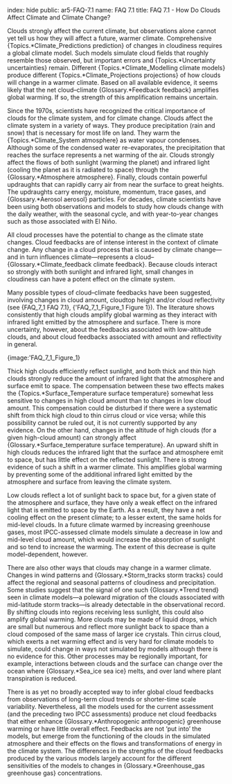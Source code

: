 index: hide
public: ar5-FAQ-7.1
name: FAQ 7.1
title: FAQ 7.1 - How Do Clouds Affect Climate and Climate Change?

Clouds strongly affect the current climate, but observations alone cannot yet tell us how they will affect a future, warmer climate. Comprehensive {Topics.*Climate_Predictions prediction} of changes in cloudiness requires a global climate model. Such models simulate cloud fields that roughly resemble those observed, but important errors and {Topics.*Uncertainty uncertainties} remain. Different {Topics.*Climate_Modelling climate models} produce different {Topics.*Climate_Projections projections} of how clouds will change in a warmer climate. Based on all available evidence, it seems likely that the net cloud–climate {Glossary.*Feedback feedback} amplifies global warming. If so, the strength of this amplification remains uncertain.

Since the 1970s, scientists have recognized the critical importance of clouds for the climate system, and for climate change. Clouds affect the climate system in a variety of ways. They produce precipitation (rain and snow) that is necessary for most life on land. They warm the {Topics.*Climate_System atmosphere} as water vapour condenses. Although some of the condensed water re-evaporates, the precipitation that reaches the surface represents a net warming of the air. Clouds strongly affect the flows of both sunlight (warming the planet) and infrared light (cooling the planet as it is radiated to space) through the {Glossary.*Atmosphere atmosphere}. Finally, clouds contain powerful updraughts that can rapidly carry air from near the surface to great heights. The updraughts carry energy, moisture, momentum, trace gases, and {Glossary.*Aerosol aerosol} particles. For decades, climate scientists have been using both observations and models to study how clouds change with the daily weather, with the seasonal cycle, and with year-to-year changes such as those associated with El Niño.

All cloud processes have the potential to change as the climate state changes. Cloud feedbacks are of intense interest in the context of climate change. Any change in a cloud process that is caused by climate change—and in turn influences climate—represents a cloud–{Glossary.*Climate_feedback climate feedback}. Because clouds interact so strongly with both sunlight and infrared light, small changes in cloudiness can have a potent effect on the climate system.

Many possible types of cloud–climate feedbacks have been suggested, involving changes in cloud amount, cloudtop height and/or cloud reflectivity (see {FAQ_7_1 FAQ 7.1}, {'FAQ_7_1_Figure_1 Figure 1}). The literature shows consistently that high clouds amplify global warming as they interact with infrared light emitted by the atmosphere and surface. There is more uncertainty, however, about the feedbacks associated with low-altitude clouds, and about cloud feedbacks associated with amount and reflectivity in general.

{image:'FAQ_7_1_Figure_1}

Thick high clouds efficiently reflect sunlight, and both thick and thin high clouds strongly reduce the amount of infrared light that the atmosphere and surface emit to space. The compensation between these two effects makes the {Topics.*Surface_Temperature surface temperature} somewhat less sensitive to changes in high cloud amount than to changes in low cloud amount. This compensation could be disturbed if there were a systematic shift from thick high cloud to thin cirrus cloud or vice versa; while this possibility cannot be ruled out, it is not currently supported by any evidence. On the other hand, changes in the altitude of high clouds (for a given high-cloud amount) can strongly affect {Glossary.*Surface_temperature surface temperature}. An upward shift in high clouds reduces the infrared light that the surface and atmosphere emit to space, but has little effect on the reflected sunlight. There is strong evidence of such a shift in a warmer climate. This amplifies global warming by preventing some of the additional infrared light emitted by the atmosphere and surface from leaving the climate system.

Low clouds reflect a lot of sunlight back to space but, for a given state of the atmosphere and surface, they have only a weak effect on the infrared light that is emitted to space by the Earth. As a result, they have a net cooling effect on the present climate; to a lesser extent, the same holds for mid-level clouds. In a future climate warmed by increasing greenhouse gases, most IPCC-assessed climate models simulate a decrease in low and mid-level cloud amount, which would increase the absorption of sunlight and so tend to increase the warming. The extent of this decrease is quite model-dependent, however.

There are also other ways that clouds may change in a warmer climate. Changes in wind patterns and {Glossary.*Storm_tracks storm tracks} could affect the regional and seasonal patterns of cloudiness and precipitation. Some studies suggest that the signal of one such {Glossary.*Trend trend} seen in climate models—a poleward migration of the clouds associated with mid-latitude storm tracks—is already detectable in the observational record. By shifting clouds into regions receiving less sunlight, this could also amplify global warming. More clouds may be made of liquid drops, which are small but numerous and reflect more sunlight back to space than a cloud composed of the same mass of larger ice crystals. Thin cirrus cloud, which exerts a net warming effect and is very hard for climate models to simulate, could change in ways not simulated by models although there is no evidence for this. Other processes may be regionally important, for example, interactions between clouds and the surface can change over the ocean where {Glossary.*Sea_ice sea ice} melts, and over land where plant transpiration is reduced.

There is as yet no broadly accepted way to infer global cloud feedbacks from observations of long-term cloud trends or shorter-time scale variability. Nevertheless, all the models used for the current assessment (and the preceding two IPCC assessments) produce net cloud feedbacks that either enhance {Glossary.*Anthropogenic anthropogenic} greenhouse warming or have little overall effect. Feedbacks are not ‘put into’ the models, but emerge from the functioning of the clouds in the simulated atmosphere and their effects on the flows and transformations of energy in the climate system. The differences in the strengths of the cloud feedbacks produced by the various models largely account for the different sensitivities of the models to changes in {Glossary.*Greenhouse_gas greenhouse gas} concentrations.
